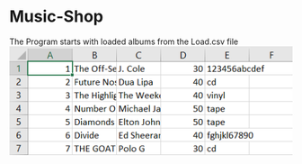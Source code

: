 # Music-Shop

The Program starts with loaded albums from the Load.csv file
![Load](Images/Image1.png)
